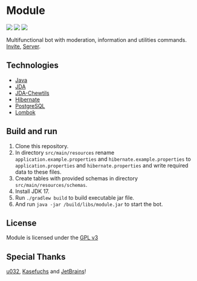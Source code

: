 # Module
![](https://img.shields.io/github/workflow/status/HeadcrabJ/Module/CodeQL)
![](https://img.shields.io/github/repo-size/HeadcrabJ/Module)
![](https://img.shields.io/maven-central/v/net.dv8tion/JDA?label=JDA)

Multifunctional bot with moderation, information and utilities commands. [Invite](https://discord.com/api/oauth2/authorize?client_id=920294906008834058&permissions=8&scope=bot%20applications.commands), [Server](https://discord.gg/DWEjaavW6d/).

## Technologies
- [Java](https://www.oracle.com/java/)
- [JDA](https://github.com/DV8FromTheWorld/JDA)
- [JDA-Chewtils](https://github.com/Chew/JDA-Chewtils)
- [Hibernate](https://hibernate.org/)
- [PostgreSQL](https://www.postgresql.org/)
- [Lombok](https://projectlombok.org/)

## Build and run
1. Clone this repository.
2. In directory `src/main/resources` rename `application.example.properties` and `hibernate.example.properties` to `application.properties` and `hibernate.properties` and write required data to these files.
3. Create tables with provided schemas in directory `src/main/resources/schemas`.
4. Install JDK 17.
5. Run `./gradlew build` to build executable jar file.
6. And run `java -jar /build/libs/module.jar` to start the bot.

## License
Module is licensed under the [GPL v3](LICENSE)

## Special Thanks
[u032](https://github.com/u032), [Kasefuchs](https://github.com/Kasefuchs) and [JetBrains](https://jb.gg/OpenSourceSupport)!
